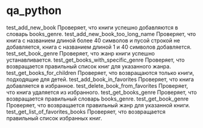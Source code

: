# qa_python
test_add_new_book
Проверяет, что книги успешно добавляются в словарь books_genre.
test_add_new_book_too_long_name
Проверяет, что книга с названием длиной более 40 символов и пусой строкой не добавляется, книга с названием длиной 1 и 40 символов добавляется.
test_set_book_genre
Проверяет, что жанр книги успешно устанавливается.
test_get_books_with_specific_genre
Проверяет, что возвращается правильный список книг для указанного жанра.
test_get_books_for_children
Проверяет, что возвращаются только книги, подходящие для детей.
test_add_book_in_favorites
Проверяет, что книга добавляется в избранное.
test_delete_book_from_favorites
Проверяет, что книга удаляется из избранного.
test_get_books_genre
Проверяет, что возвращается правильный словарь books_genre.
test_get_book_genre
Проверяет, что возвращается правильный жанр для указанной книги.
test_get_list_of_favorites_books
Проверяет, что возвращается правильный список избранных книг.